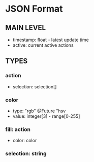



# JSON Format

## MAIN LEVEL

- timestamp: float - latest update time
- active: current active actions

## TYPES

### action
- selection: selection[]

### color
- type: "rgb" @Future "hsv
- value: integer[3] - range[0-255]

### fill: action
- color: color

### selection: string